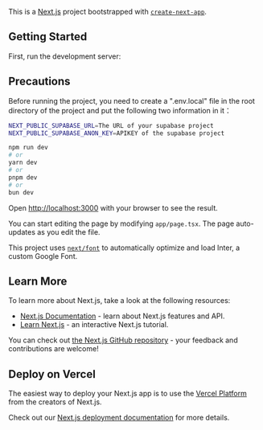<!--
 * @Author: caohanzhong 342292451@qq.com
 * @Date: 2024-08-08 19:43:33
 * @LastEditors: caohanzhong 342292451@qq.com
 * @LastEditTime: 2024-08-14 11:38:43
 * @FilePath: \lulab_website_next_jsd:\lulab_web_nextjs\dev\lulab_website_next_js\README.md
 * @Description: 
 * 
 * Copyright (c) 2024 by ${git_name_email}, All Rights Reserved. 
-->
This is a [Next.js](https://nextjs.org/) project bootstrapped with [`create-next-app`](https://github.com/vercel/next.js/tree/canary/packages/create-next-app).

## Getting Started

First, run the development server:

## Precautions

Before running the project, you need to create a ".env.local" file in the root directory of the project and put the following two information in it：

```bash
NEXT_PUBLIC_SUPABASE_URL=The URL of your supabase project
NEXT_PUBLIC_SUPABASE_ANON_KEY=APIKEY of the supabase project
```

```bash
npm run dev
# or
yarn dev
# or
pnpm dev
# or
bun dev
```

Open [http://localhost:3000](http://localhost:3000) with your browser to see the result.

You can start editing the page by modifying `app/page.tsx`. The page auto-updates as you edit the file.

This project uses [`next/font`](https://nextjs.org/docs/basic-features/font-optimization) to automatically optimize and load Inter, a custom Google Font.

## Learn More

To learn more about Next.js, take a look at the following resources:

- [Next.js Documentation](https://nextjs.org/docs) - learn about Next.js features and API.
- [Learn Next.js](https://nextjs.org/learn) - an interactive Next.js tutorial.

You can check out [the Next.js GitHub repository](https://github.com/vercel/next.js/) - your feedback and contributions are welcome!

## Deploy on Vercel

The easiest way to deploy your Next.js app is to use the [Vercel Platform](https://vercel.com/new?utm_medium=default-template&filter=next.js&utm_source=create-next-app&utm_campaign=create-next-app-readme) from the creators of Next.js.

Check out our [Next.js deployment documentation](https://nextjs.org/docs/deployment) for more details.
